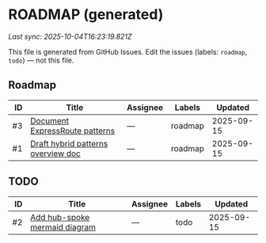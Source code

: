 # ROADMAP (generated)

_Last sync: 2025-10-04T16:23:19.821Z_

This file is generated from GitHub Issues. Edit the issues (labels: `roadmap`, `todo`) — not this file.

## Roadmap

| ID | Title | Assignee | Labels | Updated |
|---:|-------|---------|--------|---------|
| #3 | [Document ExpressRoute patterns](https://github.com/danabindra/hybrid-azure-network-patterns/issues/3) | — | roadmap | 2025-09-15 |
| #1 | [Draft hybrid patterns overview doc](https://github.com/danabindra/hybrid-azure-network-patterns/issues/1) | — | roadmap | 2025-09-15 |

## TODO

| ID | Title | Assignee | Labels | Updated |
|---:|-------|---------|--------|---------|
| #2 | [Add hub-spoke mermaid diagram](https://github.com/danabindra/hybrid-azure-network-patterns/issues/2) | — | todo | 2025-09-15 |

